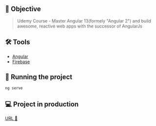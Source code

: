 ## :dart: Objective

> Udemy Course - Master Angular 13(formely "Angular 2") and build awesome, reactive web apps with the successor of AngularJs

## :hammer_and_wrench: Tools

- [Angular](https://angular.io/)
- [Firebase](https://firebase.google.com/)

## :rocket: Running the project

```bash
ng serve
```

## :computer: Project in production

[URL :dizzy:](https://ng-course-recipe-book-d8cfa.web.app/)

